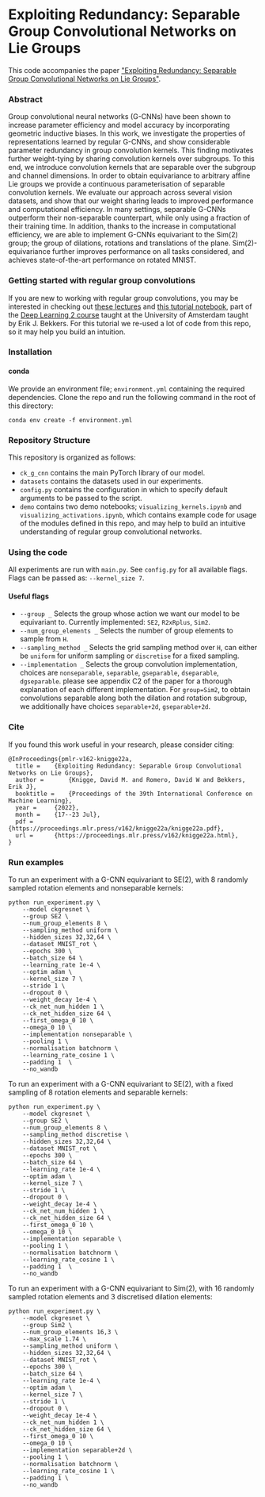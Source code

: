 # Exploiting Redundancy: Separable Group Convolutional Networks on Lie Groups

This code accompanies the paper ["Exploiting Redundancy: Separable Group Convolutional Networks on Lie Groups"](https://proceedings.mlr.press/v162/knigge22a.html).

### Abstract

Group convolutional neural networks (G-CNNs) have been shown to increase parameter efficiency and model accuracy by incorporating geometric inductive biases. In this work, we investigate the properties of representations learned by regular G-CNNs, and show considerable parameter redundancy in group convolution kernels. This finding motivates further weight-tying by sharing convolution kernels over subgroups. To this end, we introduce convolution kernels that are separable over the subgroup and channel dimensions. In order to obtain equivariance to arbitrary affine Lie groups we provide a continuous parameterisation of separable convolution kernels. We evaluate our approach across several vision datasets, and show that our weight sharing leads to improved performance and computational efficiency. In many settings, separable G-CNNs outperform their non-separable counterpart, while only using a fraction of their training time. In addition, thanks to the increase in computational efficiency, we are able to implement G-CNNs equivariant to the Sim(2) group; the group of dilations, rotations and translations of the plane. Sim(2)-equivariance further improves performance on all tasks considered, and achieves state-of-the-art performance on rotated MNIST.

### Getting started with regular group convolutions
If you are new to working with regular group convolutions, you may be interested in checking out [these lectures](https://www.youtube.com/watch?v=z2OEyUgSH2c&list=PLJ2Aod97Uj8IH7sT4NpM2MOpPeq0H2_lM&index=2&ab_channel=ErikBekkers) and [this tutorial notebook](https://uvadlc-notebooks.readthedocs.io/en/latest/tutorial_notebooks/DL2/Geometric_deep_learning/tutorial1_regular_group_convolutions.html), part of the [Deep Learning 2 course](https://uvadl2c.github.io/) taught at the University of Amsterdam taught by Erik J. Bekkers. For this tutorial we re-used a lot of code from this repo, so it may help you build an intuition.

### Installation

#### conda
We provide an environment file; ``environment.yml`` containing the required dependencies. Clone the repo and run the following command in the root of this directory:
```
conda env create -f environment.yml
```

### Repository Structure
This repository is organized as follows:
- ``ck_g_cnn`` contains the main PyTorch library of our model.
- ``datasets`` contains the datasets used in our experiments.
- ``config.py`` contains the configuration in which to specify default arguments to be passed to the script.
- ``demo`` contains two demo notebooks; ``visualizing_kernels.ipynb`` and ``visualizing_activations.ipynb``, which contains example code for usage of the modules defined in this repo, and may help to build an intuitive understanding of regular group convolutional networks.

### Using the code

All experiments are run with `main.py`. See `config.py` for all available flags. Flags can be passed as: `--kernel_size 7`.

#### Useful flags

- `--group _` Selects the group whose action we want our model to be equivariant to. Currently implemented: `SE2`, `R2xRplus`, `Sim2`.
- `--num_group_elements _` Selects the number of group elements to sample from `H`.
- `--sampling_method _` Selects the grid sampling method over `H`, can either be `uniform` for uniform sampling or `discretise` for a fixed sampling.
- `--implementation _` Selects the group convolution implementation, choices are `nonseparable`, `separable`, `gseparable`, `dseparable`, `dgseparable`. please see appendix C2 of the paper for a thorough explanation of each different implementation. For `group=Sim2`, to obtain convolutions separable along both the dilation and rotation subgroup, we additionally have choices `separable+2d`, `gseparable+2d`.

### Cite
If you found this work useful in your research, please consider citing:

```
@InProceedings{pmlr-v162-knigge22a,
  title = 	 {Exploiting Redundancy: Separable Group Convolutional Networks on Lie Groups},
  author =       {Knigge, David M. and Romero, David W and Bekkers, Erik J},
  booktitle = 	 {Proceedings of the 39th International Conference on Machine Learning},
  year = 	 {2022},
  month = 	 {17--23 Jul},
  pdf = 	 {https://proceedings.mlr.press/v162/knigge22a/knigge22a.pdf},
  url = 	 {https://proceedings.mlr.press/v162/knigge22a.html},
}
```

### Run examples

To run an experiment with a G-CNN equivariant to SE(2), with 8 randomly sampled rotation elements and nonseparable kernels:
```
python run_experiment.py \
    --model ckgresnet \
    --group SE2 \
    --num_group_elements 8 \
    --sampling_method uniform \
    --hidden_sizes 32,32,64 \
    --dataset MNIST_rot \
    --epochs 300 \
    --batch_size 64 \
    --learning_rate 1e-4 \
    --optim adam \
    --kernel_size 7 \
    --stride 1 \
    --dropout 0 \
    --weight_decay 1e-4 \
    --ck_net_num_hidden 1 \
    --ck_net_hidden_size 64 \
    --first_omega_0 10 \
    --omega_0 10 \
    --implementation nonseparable \
    --pooling 1 \
    --normalisation batchnorm \
    --learning_rate_cosine 1 \
    --padding 1  \
    --no_wandb
```

To run an experiment with a G-CNN equivariant to SE(2), with a fixed sampling of 8 rotation elements and separable kernels:
```
python run_experiment.py \
    --model ckgresnet \
    --group SE2 \
    --num_group_elements 8 \
    --sampling_method discretise \
    --hidden_sizes 32,32,64 \
    --dataset MNIST_rot \
    --epochs 300 \
    --batch_size 64 \
    --learning_rate 1e-4 \
    --optim adam \
    --kernel_size 7 \
    --stride 1 \
    --dropout 0 \
    --weight_decay 1e-4 \
    --ck_net_num_hidden 1 \
    --ck_net_hidden_size 64 \
    --first_omega_0 10 \
    --omega_0 10 \
    --implementation separable \
    --pooling 1 \
    --normalisation batchnorm \
    --learning_rate_cosine 1 \
    --padding 1  \
    --no_wandb
```

To run an experiment with a G-CNN equivariant to Sim(2), with 16 randomly sampled rotation elements and 3 discretised dilation elements: 
```
python run_experiment.py \
    --model ckgresnet \
    --group Sim2 \
    --num_group_elements 16,3 \
    --max_scale 1.74 \
    --sampling_method uniform \
    --hidden_sizes 32,32,64 \
    --dataset MNIST_rot \
    --epochs 300 \
    --batch_size 64 \
    --learning_rate 1e-4 \
    --optim adam \
    --kernel_size 7 \
    --stride 1 \
    --dropout 0 \
    --weight_decay 1e-4 \
    --ck_net_num_hidden 1 \
    --ck_net_hidden_size 64 \
    --first_omega_0 10 \
    --omega_0 10 \
    --implementation separable+2d \
    --pooling 1 \
    --normalisation batchnorm \
    --learning_rate_cosine 1 \
    --padding 1 \
    --no_wandb
```
